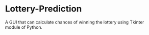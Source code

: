 # Lottery-Prediction
A GUI that can calculate chances of winning the lottery using Tkinter module of Python.
